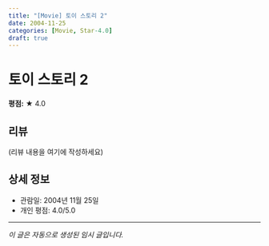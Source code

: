 ```yaml
---
title: "[Movie] 토이 스토리 2"
date: 2004-11-25
categories: [Movie, Star-4.0]
draft: true
---
```


# 토이 스토리 2

**평점:** ★ 4.0

## 리뷰

(리뷰 내용을 여기에 작성하세요)

## 상세 정보

- 관람일: 2004년 11월 25일
- 개인 평점: 4.0/5.0

---

*이 글은 자동으로 생성된 임시 글입니다.*
